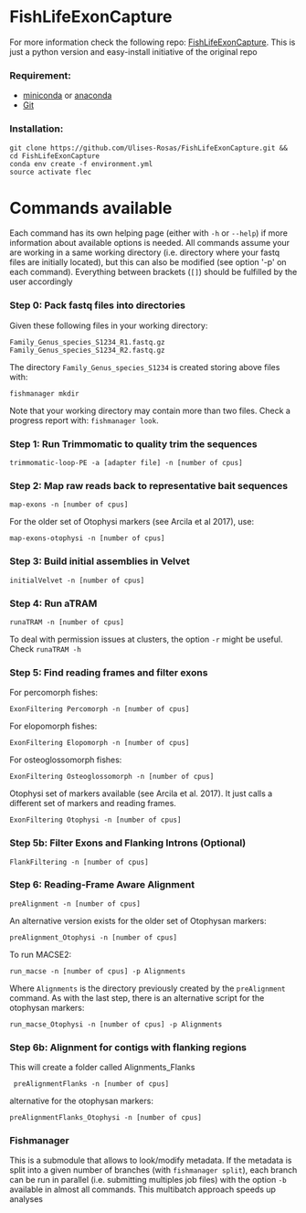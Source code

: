 # FishLifeExonCapture

For more information check the following repo: [FishLifeExonCapture](https://github.com/lilychughes/FishLifeExonCapture). This is just a python version and easy-install initiative of the original repo

### Requirement:

* [miniconda](https://docs.conda.io/en/latest/miniconda.html) or [anaconda](https://www.anaconda.com/download/)
* [Git](https://git-scm.com/downloads/)

### Installation:

```shell
git clone https://github.com/Ulises-Rosas/FishLifeExonCapture.git && cd FishLifeExonCapture 
conda env create -f environment.yml
source activate flec  
```

# Commands available

Each command has its own helping page (either with `-h` or `--help`) if more information about available options is needed. All commands assume your are working in a same working directory (i.e. directory where your fastq files are initially located), but this can also be modified (see option '-p' on each command).  Everything between brackets (`[]`) should be fulfilled by the user accordingly


### Step 0: Pack fastq files into directories

Given these following files in your working directory:
```
Family_Genus_species_S1234_R1.fastq.gz
Family_Genus_species_S1234_R2.fastq.gz
```
The directory `Family_Genus_species_S1234` is created storing above files with:
```
fishmanager mkdir
```

Note that your working directory may contain more than two files. Check a progress report with: `fishmanager look`.

### Step 1: Run Trimmomatic to quality trim the sequences
```
trimmomatic-loop-PE -a [adapter file] -n [number of cpus]
```

### Step 2: Map raw reads back to representative bait sequences

```
map-exons -n [number of cpus]
```

For the older set of Otophysi markers (see Arcila et al 2017), use:
```
map-exons-otophysi -n [number of cpus]
```

### Step 3: Build initial assemblies in Velvet

```
initialVelvet -n [number of cpus]
```

### Step 4: Run aTRAM

```
runaTRAM -n [number of cpus]
```

To deal with permission issues at clusters, the option `-r` might be useful. Check `runaTRAM -h`


### Step 5: Find reading frames and filter exons

For percomorph fishes:
```
ExonFiltering Percomorph -n [number of cpus]
```

For elopomorph fishes:
```
ExonFiltering Elopomorph -n [number of cpus]
```

For osteoglossomorph fishes:
```
ExonFiltering Osteoglossomorph -n [number of cpus]
```
Otophysi set of markers available (see Arcila et al. 2017). It just calls a different set of markers and reading frames.

```
ExonFiltering Otophysi -n [number of cpus]
```

### Step 5b: Filter Exons and Flanking Introns (Optional)

```
FlankFiltering -n [number of cpus]
```


### Step 6: Reading-Frame Aware Alignment

```
preAlignment -n [number of cpus]
```

An alternative version exists for the older set of Otophysan markers:

```
preAlignment_Otophysi -n [number of cpus]
```

To run MACSE2:

```
run_macse -n [number of cpus] -p Alignments
```
Where `Alignments` is the directory previously created by the `preAlignment` command. 
As with the last step, there is an alternative script for the otophysan markers:
```
run_macse_Otophysi -n [number of cpus] -p Alignments
```

### Step 6b: Alignment for contigs with flanking regions
This will create a folder called Alignments_Flanks

```
 preAlignmentFlanks -n [number of cpus]
```
alternative for the otophysan markers:
```
preAlignmentFlanks_Otophysi -n [number of cpus]
```

### Fishmanager

This is a submodule that allows to look/modify metadata. If the metadata is split into a given number of branches (with `fishmanager split`), each branch can be run in parallel (i.e. submitting multiples job files) with the option `-b` available in almost all commands. This multibatch approach speeds up analyses
